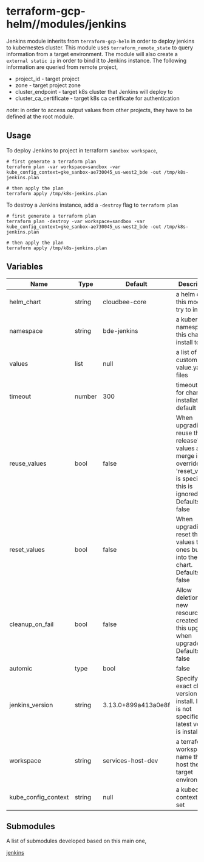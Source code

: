 # terraform-gcp-helm//modules/jenkins

Jenkins module inherits from `terraform-gcp-helm` in order to deploy jenkins to kubernestes cluster. This module uses `terraform_remote_state` to query information from a target environment. The module will also create a `external static ip` in order to bind it to Jenkins instance. The following information are queried from remote project,

* project_id - target project 
* zone - target project zone
* cluster_endpoint - target k8s cluster that Jenkins will deploy to
* cluster_ca_certificate - target k8s ca certificate for authentication

_note_: in order to access output values from other projects, they have to be defined at the root module.

## Usage

To deploy Jenkins to project in terraform `sandbox workspace`,

    # first generate a terraform plan
    terraform plan -var workspace=sandbox -var kube_config_context=gke_sanbox-ae730045_us-west2_bde -out /tmp/k8s-jenkins.plan

    # then apply the plan
    terraform apply /tmp/k8s-jenkins.plan

To destroy a Jenkins instance, add a `-destroy` flag to `terraform plan`

    # first generate a terraform plan
    terraform plan -destroy -var workspace=sandbox -var kube_config_context=gke_sanbox-ae730045_us-west2_bde -out /tmp/k8s-jenkins.plan

    # then apply the plan
    terraform apply /tmp/k8s-jenkins.plan

## Variables

|Name|Type|Default|Description|
|----|----|-------|-----------|
helm_chart|string|cloudbee-core|a helm chart this module try to install|
namespace|string|bde-jenkins|a kubernetes namespace this chart will install to|
values|list|null|a list of custom chart value.yaml files|
timeout|number|300|timeout value for chart installation, default 500s|
reuse_values|bool|false|When upgrading, reuse the last release's values and merge in any overrides. If 'reset_values' is specified, this is ignored. Defaults to false|
reset_values|bool|false|When upgrading, reset the values to the ones built into the chart. Defaults to false|
cleanup_on_fail|bool|false|Allow deletion of new resources created in this upgrade when upgrade fails. Defaults to false|
automic|type|bool|false|f set, installation process purges chart on fail. The wait flag will be set automatically if atomic is used. Defaults to false|
jenkins_version|string|3.13.0+899a413a0e8f|Specify the exact chart version to install. If this is not specified, the latest version is installed|
workspace|string|services-host-dev|a terraform workspace name that host the target environment|
kube_config_context|string|null|a kubectl context to set|


## Submodules
A list of submodules developed based on this main one,

[jenkins](./modules/jenkins/README.md)
